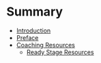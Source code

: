 # Summary

* [Introduction](README.md)
* [Preface](preface.md)
* [Coaching Resources](coaching_resources.md)
   * [Ready Stage Resources](book/readystage_resources.md)

